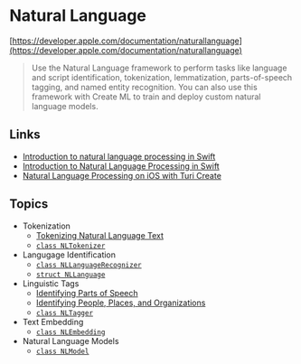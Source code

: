 # Natural Language

[https://developer.apple.com/documentation/naturallanguage](https://developer.apple.com/documentation/naturallanguage)

> Use the Natural Language framework to perform tasks like language and script identification, tokenization, lemmatization, parts-of-speech tagging, and named entity recognition. You can also use this framework with Create ML to train and deploy custom natural language models. 

## Links
- [Introduction to natural language processing in Swift](https://rickwierenga.com/blog/apple/NaturalLanguage.html)
- [Introduction to Natural Language Processing in Swift](https://www.appcoda.com/natural-language-processing-swift/)
- [Natural Language Processing on iOS with Turi Create](https://www.raywenderlich.com/5213-natural-language-processing-on-ios-with-turi-create)

## Topics
- Tokenization
	- [Tokenizing Natural Language Text](https://developer.apple.com/documentation/naturallanguage/tokenizing_natural_language_text)
	- [`class NLTokenizer`](https://developer.apple.com/documentation/naturallanguage/nltokenizer)
- Langugage Identification
	- [`class NLLanguageRecognizer`](https://developer.apple.com/documentation/naturallanguage/nllanguagerecognizer)
	- [`struct NLLanguage`](https://developer.apple.com/documentation/naturallanguage/nllanguage)
- Linguistic Tags
	- [Identifying Parts of Speech](https://developer.apple.com/documentation/naturallanguage/identifying_parts_of_speech)
	- [Identifying People, Places, and Organizations](https://developer.apple.com/documentation/naturallanguage/identifying_people_places_and_organizations)
	- [`class NLTagger`](https://developer.apple.com/documentation/naturallanguage/nltagger)
- Text Embedding
	- [`class NLEmbedding`](https://developer.apple.com/documentation/naturallanguage/nlembedding)
- Natural Language Models
	- [`class NLModel`](https://developer.apple.com/documentation/naturallanguage/nlmodel)
